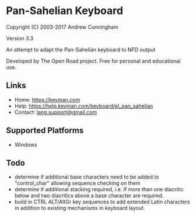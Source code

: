 Pan-Sahelian Keyboard
=====================

Copyright (C) 2003-2017 Andrew Cunningham

Version 3.3

An attempt to adapt the Pan-Sahelian keyboard to NFD output

Developed by The Open Road project. Free for personal and educational use.

Links
-----

 * Home:     https://keyman.com
 * Help:     https://help.keyman.com/keyboard/el_pan_sahelian
 * Contact:  lang.support@gmail.com

Supported Platforms
-------------------
 * Windows

Todo
----

* determine if additional base characters need to be added to "control_char" allowing sequence checking on them
* determine if additional stacking required, i.e. if more than one diacritic below and two diacritics above a base character are required.
* build in CTRL ALT/AltGr key sequences to add extended Latin characters in addition to existing mechanisms in keyboard layout.


 
